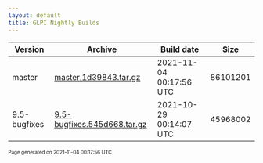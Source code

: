 ```yaml
---
layout: default
title: GLPI Nightly Builds
---
```


Version|Archive|Build date|Size
---|---|---|---
master|[master.1d39843.tar.gz](master.1d39843.tar.gz)|2021-11-04 00:17:56 UTC|86101201
9.5-bugfixes|[9.5-bugfixes.545d668.tar.gz](9.5-bugfixes.545d668.tar.gz)|2021-10-29 00:14:07 UTC|45968002

<font size="1">Page generated on 2021-11-04 00:17:56 UTC</font>

